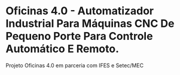 # Oficinas 4.0 - Automatizador Industrial Para Máquinas CNC De Pequeno Porte Para Controle Automático E Remoto.
Projeto Oficinas 4.0 em parceria com IFES e Setec/MEC
